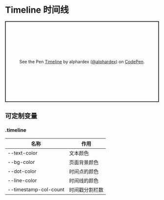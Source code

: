 # Timeline 时间线

<p class="codepen" data-height="265" data-theme-id="dark" data-default-tab="html,result" data-user="alphardex" data-slug-hash="bGdNxea" style="height: 265px; box-sizing: border-box; display: flex; align-items: center; justify-content: center; border: 2px solid; margin: 1em 0; padding: 1em;" data-pen-title="Timeline">
  <span>See the Pen <a href="https://codepen.io/alphardex/pen/bGdNxea">
  Timeline</a> by alphardex (<a href="https://codepen.io/alphardex">@alphardex</a>)
  on <a href="https://codepen.io">CodePen</a>.</span>
</p>
<script async src="https://static.codepen.io/assets/embed/ei.js"></script>

## 可定制变量

### .timeline

| 名称                           | 作用                          |
| ------------------------------ | ----------------------------- |
| --text-color | 文本颜色        |
| --bg-color | 页面背景颜色 |
| --dot-color | 时间点的颜色 |
| --line-color | 时间线的颜色                          |
| --timestamp-col-count | 时间戳分割栏数 |